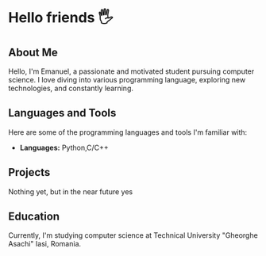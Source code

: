 # Hello friends 🖐️

## About Me
Hello, I'm Emanuel, a passionate and motivated student pursuing computer science. I love diving into various programming language, exploring new technologies, and constantly learning.

## Languages and Tools
Here are some of the programming languages and tools I'm familiar with:
- **Languages:** Python,C/C++

## Projects
Nothing yet, but in the near future yes

## Education
Currently, I'm studying computer science at Technical University "Gheorghe Asachi" Iasi, Romania.

